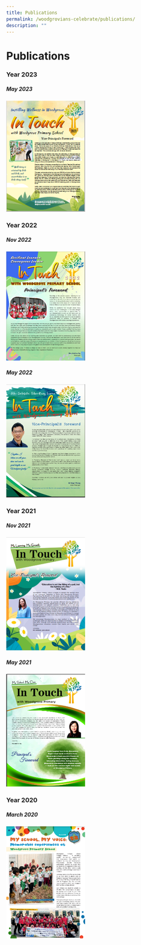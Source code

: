 ```yaml
---
title: Publications
permalink: /woodgrovians-celebrate/publications/
description: ""
---
```

# **Publications**

### Year 2023


##### May 2023

<a href="https://drive.google.com/file/d/1vDE2v4Ya1CsVXStqQi88t5u7fA4t9xYL/view?usp=sharing" target="_blank" rel="noopener noreferrer">
<img src="/images/may%202023.PNG" alt="Nov 2022" style="width:210px;height:px;">
</a>



### Year 2022


##### Nov 2022
<a href="https://drive.google.com/file/d/1zFwYjjWcPmUAkXp3Z2bttmrDbLQoc67n/view?usp=sharing" target="_blank" rel="noopener noreferrer">
<img src="/images/Newsletter/Nov%202022.png" alt="Nov 2022" style="width:210px;height:px;">
</a>

##### May 2022
<a href="https://drive.google.com/file/d/1ZDy17ucdGImyEnAiK3L-E3lZb5cZ4zNi/view?usp=sharing" target="_blank" rel="noopener noreferrer">
<img src="/images/Newsletter/May%202022.png" alt="May 2022" style="width:210px;height:px;">
</a>

### Year 2021



##### Nov 2021
<a href="https://drive.google.com/file/d/1NbRTZDVfxBgBS3xKAIPoYkKgYyKrA03S/view?usp=sharing" target="_blank" rel="noopener noreferrer">
<img src="/images/Newsletter/Nov%202021.png" alt="Nov 2021" style="width:210px;height:px;">
</a>


##### May 2021
<a href="https://drive.google.com/file/d/1IqEoaWNmku5azPbPm6nmilH-QCHSaG5A/view?usp=sharing" target="_blank" rel="noopener noreferrer">
<img src="/images/Newsletter/May%202021.png" alt="May 2021" style="width:210px;height:px;">
</a>



### Year 2020


##### March 2020
<a href="https://drive.google.com/file/d/1BBRdXIO7pioo90htPMfXuI-Iz7z4YWSQ/view?usp=sharing" target="_blank" rel="noopener noreferrer">
<img src="/images/Newsletter/Mar%202020.png" alt="March 2020" style="width:210px;height:px;">
</a>